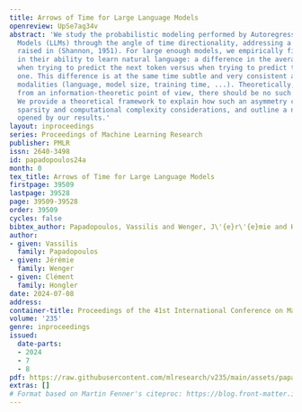 ```yaml
---
title: Arrows of Time for Large Language Models
openreview: UpSe7ag34v
abstract: 'We study the probabilistic modeling performed by Autoregressive Large Language
  Models (LLMs) through the angle of time directionality, addressing a question first
  raised in (Shannon, 1951). For large enough models, we empirically find a time asymmetry
  in their ability to learn natural language: a difference in the average log-perplexity
  when trying to predict the next token versus when trying to predict the previous
  one. This difference is at the same time subtle and very consistent across various
  modalities (language, model size, training time, ...). Theoretically, this is surprising:
  from an information-theoretic point of view, there should be no such difference.
  We provide a theoretical framework to explain how such an asymmetry can appear from
  sparsity and computational complexity considerations, and outline a number of perspectives
  opened by our results.'
layout: inproceedings
series: Proceedings of Machine Learning Research
publisher: PMLR
issn: 2640-3498
id: papadopoulos24a
month: 0
tex_title: Arrows of Time for Large Language Models
firstpage: 39509
lastpage: 39528
page: 39509-39528
order: 39509
cycles: false
bibtex_author: Papadopoulos, Vassilis and Wenger, J\'{e}r\'{e}mie and Hongler, Cl\'{e}ment
author:
- given: Vassilis
  family: Papadopoulos
- given: Jérémie
  family: Wenger
- given: Clément
  family: Hongler
date: 2024-07-08
address:
container-title: Proceedings of the 41st International Conference on Machine Learning
volume: '235'
genre: inproceedings
issued:
  date-parts:
  - 2024
  - 7
  - 8
pdf: https://raw.githubusercontent.com/mlresearch/v235/main/assets/papadopoulos24a/papadopoulos24a.pdf
extras: []
# Format based on Martin Fenner's citeproc: https://blog.front-matter.io/posts/citeproc-yaml-for-bibliographies/
---
```

